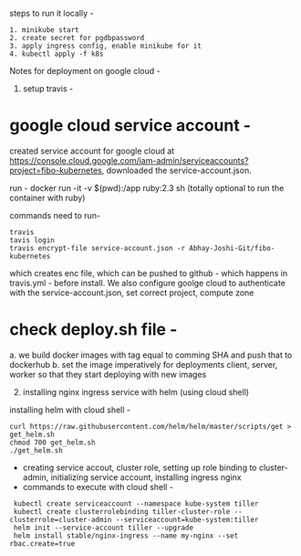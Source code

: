 steps to run it locally - 

```
1. minikube start
2. create secret for pgdbpassword
3. apply ingress config, enable minikube for it
4. kubectl apply -f k8s 
```

Notes for deployment on google cloud - 

1. setup travis - 
# google cloud service account -
 created service account for google cloud at https://console.cloud.google.com/iam-admin/serviceaccounts?project=fibo-kubernetes, downloaded the service-account.json. 

 run - docker run -it -v $(pwd):/app ruby:2.3 sh (totally optional to run the container with ruby)

 commands need to run-
 ```
 travis
 tavis login
 travis encrypt-file service-account.json -r Abhay-Joshi-Git/fibo-kubernetes
```
 which creates enc file, which can be pushed to github - which happens in travis.yml - before install. We also configure goolge cloud to authenticate with the service-account.json, set correct project, compute zone

# check deploy.sh file - 
  a. we build docker images with tag equal to comming SHA and push that to dockerhub
  b. set the image imperatively for deployments client, server, worker so that they start deploying with new images

2. installing nginx ingress service with helm (using cloud shell)

installing helm with cloud shell - 
```
curl https://raw.githubusercontent.com/helm/helm/master/scripts/get > get_helm.sh
chmod 700 get_helm.sh
./get_helm.sh
```
 - creating service accout, cluster role, setting up role binding to cluster-admin, initializing service account, installing ingress nginx
 - commands to execute with cloud shell - 
 ```
  kubectl create serviceaccount --namespace kube-system tiller
  kubectl create clusterrolebinding tiller-cluster-role --clusterrole=cluster-admin --serviceaccount=kube-system:tiller
  helm init --service-account tiller --upgrade
  helm install stable/nginx-ingress --name my-nginx --set rbac.create=true
```

